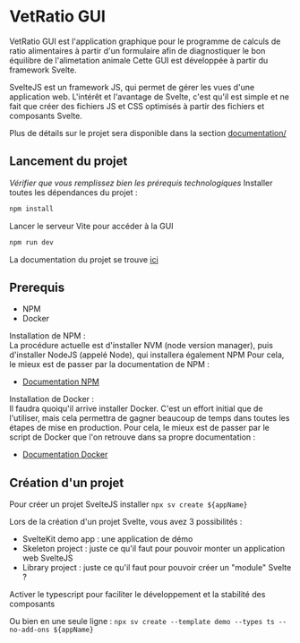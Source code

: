 # VetRatio GUI

VetRatio GUI est l'application graphique pour le programme de calculs de ratio alimentaires à partir d'un formulaire afin de diagnostiquer le bon équilibre de l'alimetation animale
Cette GUI est développée à partir du framework Svelte.

SvelteJS est un framework JS, qui permet de gérer les vues d'une application web.
L'intérêt et l'avantage de Svelte, c'est qu'il est simple et ne fait que créer des fichiers JS et CSS optimisés à partir des fichiers et composants Svelte.

Plus de détails sur le projet sera disponible dans la section [documentation/](docs/README.md)

## Lancement du projet

*Vérifier que vous remplissez bien les prérequis technologiques*
Installer toutes les dépendances du projet :  
```bash
npm install
```

Lancer le serveur Vite pour accéder à la GUI
```bash
npm run dev
```

La documentation du projet se trouve [ici](docs/index.md)

## Prerequis

- NPM
- Docker

Installation de NPM :  
La procédure actuelle est d'installer NVM (node version manager), puis d'installer NodeJS (appelé Node), qui installera également NPM
Pour cela, le mieux est de passer par la documentation de NPM :
- [Documentation NPM](https://nodejs.org/en/download/package-manager)


Installation de Docker :  
Il faudra quoiqu'il arrive installer Docker. C'est un effort initial que de l'utiliser, mais cela permettra de gagner beaucoup de temps dans toutes les étapes de mise en production.
Pour cela, le mieux est de passer par le script de Docker que l'on retrouve dans sa propre documentation : 
- [Documentation Docker](https://docs.docker.com/engine/install/ubuntu/)


## Création d'un projet

Pour créer un projet SvelteJS installer `npx sv create ${appName}`

Lors de la création d'un projet Svelte, vous avez 3 possibilités :
- SvelteKit demo app : une application de démo
- Skeleton project : juste ce qu'il faut pour pouvoir monter un application web SvelteJS
- Library project : juste ce qu'il faut pour pouvoir créer un "module" Svelte ?

Activer le typescript pour faciliter le développement et la stabilité des composants

Ou bien en une seule ligne : `npx sv create --template demo --types ts --no-add-ons ${appName}`
